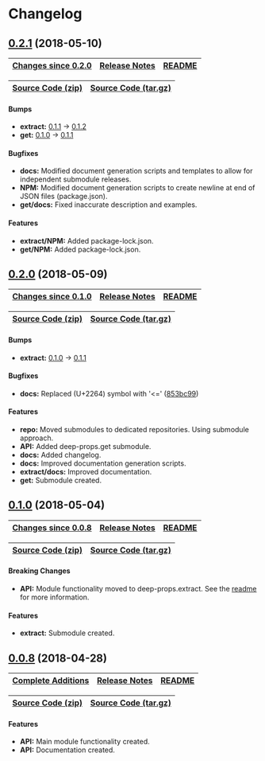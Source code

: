 Changelog
=========

<a name="0.2.1"></a>
## [0.2.1](https://github.com/jpcx/deep-props/tree/0.2.1) (2018-05-10)

| __[Changes since 0.2.0](https://github.com/jpcx/deep-props/compare/0.2.0...0.2.1)__ | [Release Notes](https://github.com/jpcx/deep-props/releases/tag/0.2.1) | [README](https://github.com/jpcx/deep-props/tree/0.2.1/README.md) |
| --- | --- | --- |

| [Source Code (zip)](https://github.com/jpcx/deep-props/archive/0.2.1.zip) | [Source Code (tar.gz)](https://github.com/jpcx/deep-props/archive/0.2.1.tar.gz) |
| --- | --- |

#### Bumps
  + __extract:__ [0.1.1](https://github.com/jpcx/deep-props.extract/blob/master/CHANGELOG.md#0.1.1) -> [0.1.2](https://github.com/jpcx/deep-props.extract/blob/master/CHANGELOG.md#0.1.2)
  + __get:__ [0.1.0](https://github.com/jpcx/deep-props.get/blob/master/CHANGELOG.md#0.1.0) -> [0.1.1](https://github.com/jpcx/deep-props.get/blob/master/CHANGELOG.md#0.1.1)

#### Bugfixes
  + __docs:__ Modified document generation scripts and templates to allow for independent submodule releases.
  + __NPM:__ Modified document generation scripts to create newline at end of JSON files (package.json).
  + __get/docs:__ Fixed inaccurate description and examples.

#### Features
  + __extract/NPM:__ Added package-lock.json.
  + __get/NPM:__ Added package-lock.json.

<a name="0.2.0"></a>
## [0.2.0](https://github.com/jpcx/deep-props/tree/0.2.0) (2018-05-09)

| __[Changes since 0.1.0](https://github.com/jpcx/deep-props/compare/0.1.0...0.2.0)__ | [Release Notes](https://github.com/jpcx/deep-props/releases/tag/0.2.0) | [README](https://github.com/jpcx/deep-props/tree/0.2.0/README.md) |
| --- | --- | --- |

| [Source Code (zip)](https://github.com/jpcx/deep-props/archive/0.2.0.zip) | [Source Code (tar.gz)](https://github.com/jpcx/deep-props/archive/0.2.0.tar.gz) |
| --- | --- |

#### Bumps
  + __extract:__ [0.1.0](https://github.com/jpcx/deep-props.extract/blob/0.1.1/CHANGELOG.md#0.1.0) -> [0.1.1](https://github.com/jpcx/deep-props.extract/blob/0.1.1/CHANGELOG.md#0.1.1)

#### Bugfixes
  + __docs:__ Replaced (U+2264) symbol with '<=' ([853bc99](https://github.com/jpcx/deep-props/commit/853bc99e0068f5d55acac1d5785eb50f8ceca3dc))

#### Features
  + __repo:__ Moved submodules to dedicated repositories. Using submodule approach.
  + __API:__ Added deep-props.get submodule.
  + __docs:__ Added changelog.
  + __docs:__ Improved documentation generation scripts.
  + __extract/docs:__ Improved documentation.
  + __get:__ Submodule created.

<a name="0.1.0"></a>
## [0.1.0](https://github.com/jpcx/deep-props/tree/0.1.0) (2018-05-04)

| __[Changes since 0.0.8](https://github.com/jpcx/deep-props/compare/0.0.8...0.1.0)__ | [Release Notes](https://github.com/jpcx/deep-props/releases/tag/0.1.0) | [README](https://github.com/jpcx/deep-props/tree/0.1.0/README.md) |
| --- | --- | --- |

| [Source Code (zip)](https://github.com/jpcx/deep-props/archive/0.1.0.zip) | [Source Code (tar.gz)](https://github.com/jpcx/deep-props/archive/0.1.0.tar.gz) |
| --- | --- |

#### Breaking Changes
  + __API:__ Module functionality moved to deep-props.extract. See the [readme](https://github.com/jpcx/deep-props/tree/0.1.0/README.md) for more information.

#### Features
  + __extract:__ Submodule created.

<a name="0.0.8"></a>
## [0.0.8](https://github.com/jpcx/deep-props/tree/0.0.8) (2018-04-28)

| __[Complete Additions](https://github.com/jpcx/deep-props/compare/282988650ee535bbc0655a331ce74b82fc3e827a...0.1.0)__ | [Release Notes](https://github.com/jpcx/deep-props/releases/tag/0.0.8) | [README](https://github.com/jpcx/deep-props/tree/0.0.8/README.md)
| --- | --- | --- |

| [Source Code (zip)](https://github.com/jpcx/deep-props/archive/0.0.8.zip) | [Source Code (tar.gz)](https://github.com/jpcx/deep-props/archive/0.0.8.tar.gz) |
| --- | --- |

#### Features
  + __API:__ Main module functionality created.
  + __API:__ Documentation created.